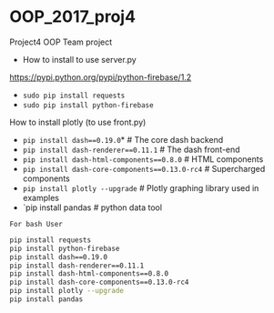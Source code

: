 # OOP_2017_proj4
Project4 OOP Team project

* How to install to use server.py
 
https://pypi.python.org/pypi/python-firebase/1.2
* `sudo pip install requests`
* `sudo pip install python-firebase`

How to install plotly (to use front.py)

* `pip install dash==0.19.0`* # The core dash backend
* `pip install dash-renderer==0.11.1`  # The dash front-end
* `pip install dash-html-components==0.8.0`  # HTML components
* `pip install dash-core-components==0.13.0-rc4` # Supercharged components
* `pip install plotly --upgrade`  # Plotly graphing library used in examples
* `pip install pandas # python data tool



`For bash User`
```bash
pip install requests
pip install python-firebase
pip install dash==0.19.0
pip install dash-renderer==0.11.1
pip install dash-html-components==0.8.0
pip install dash-core-components==0.13.0-rc4
pip install plotly --upgrade
pip install pandas
```
